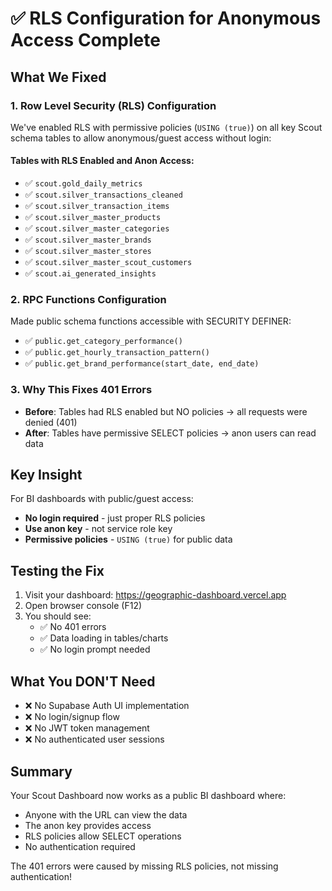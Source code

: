 # ✅ RLS Configuration for Anonymous Access Complete

## What We Fixed

### 1. Row Level Security (RLS) Configuration
We've enabled RLS with permissive policies (`USING (true)`) on all key Scout schema tables to allow anonymous/guest access without login:

#### Tables with RLS Enabled and Anon Access:
- ✅ `scout.gold_daily_metrics`
- ✅ `scout.silver_transactions_cleaned`
- ✅ `scout.silver_transaction_items`
- ✅ `scout.silver_master_products`
- ✅ `scout.silver_master_categories`
- ✅ `scout.silver_master_brands`
- ✅ `scout.silver_master_stores`
- ✅ `scout.silver_master_scout_customers`
- ✅ `scout.ai_generated_insights`

### 2. RPC Functions Configuration
Made public schema functions accessible with SECURITY DEFINER:
- ✅ `public.get_category_performance()`
- ✅ `public.get_hourly_transaction_pattern()`
- ✅ `public.get_brand_performance(start_date, end_date)`

### 3. Why This Fixes 401 Errors
- **Before**: Tables had RLS enabled but NO policies → all requests were denied (401)
- **After**: Tables have permissive SELECT policies → anon users can read data

## Key Insight
For BI dashboards with public/guest access:
- **No login required** - just proper RLS policies
- **Use anon key** - not service role key
- **Permissive policies** - `USING (true)` for public data

## Testing the Fix

1. Visit your dashboard: https://geographic-dashboard.vercel.app
2. Open browser console (F12)
3. You should see:
   - ✅ No 401 errors
   - ✅ Data loading in tables/charts
   - ✅ No login prompt needed

## What You DON'T Need
- ❌ No Supabase Auth UI implementation
- ❌ No login/signup flow
- ❌ No JWT token management
- ❌ No authenticated user sessions

## Summary
Your Scout Dashboard now works as a public BI dashboard where:
- Anyone with the URL can view the data
- The anon key provides access
- RLS policies allow SELECT operations
- No authentication required

The 401 errors were caused by missing RLS policies, not missing authentication!